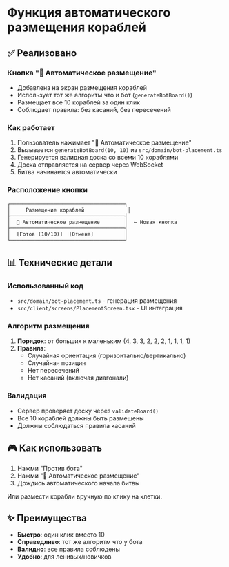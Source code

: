 # Функция автоматического размещения кораблей

## ✅ Реализовано

### Кнопка "🎲 Автоматическое размещение"
- Добавлена на экран размещения кораблей
- Использует тот же алгоритм что и бот (`generateBotBoard()`)
- Размещает все 10 кораблей за один клик
- Соблюдает правила: без касаний, без пересечений

### Как работает
1. Пользователь нажимает "🎲 Автоматическое размещение"
2. Вызывается `generateBotBoard(10, 10)` из `src/domain/bot-placement.ts`
3. Генерируется валидная доска со всеми 10 кораблями
4. Доска отправляется на сервер через WebSocket
5. Битва начинается автоматически

### Расположение кнопки
```
┌─────────────────────────────────────┐
│     Размещение кораблей              │
├─────────────────────────────────────┤
│  🎲 Автоматическое размещение        │  ← Новая кнопка
├─────────────────────────────────────┤
│  [Готов (10/10)]  [Отмена]          │
└─────────────────────────────────────┘
```

## 📊 Технические детали

### Использованный код
- `src/domain/bot-placement.ts` - генерация размещения
- `src/client/screens/PlacementScreen.tsx` - UI интеграция

### Алгоритм размещения
1. **Порядок**: от больших к маленьким (4, 3, 3, 2, 2, 2, 1, 1, 1, 1)
2. **Правила**:
   - Случайная ориентация (горизонтально/вертикально)
   - Случайная позиция
   - Нет пересечений
   - Нет касаний (включая диагонали)

### Валидация
- Сервер проверяет доску через `validateBoard()`
- Все 10 кораблей должны быть размещены
- Должны соблюдаться правила касаний

## 🎮 Как использовать

1. Нажми "Против бота"
2. Нажми "🎲 Автоматическое размещение"
3. Дождись автоматического начала битвы

Или размести корабли вручную по клику на клетки.

## ✨ Преимущества

- **Быстро**: один клик вместо 10
- **Справедливо**: тот же алгоритм что у бота
- **Валидно**: все правила соблюдены
- **Удобно**: для ленивых/новичков

